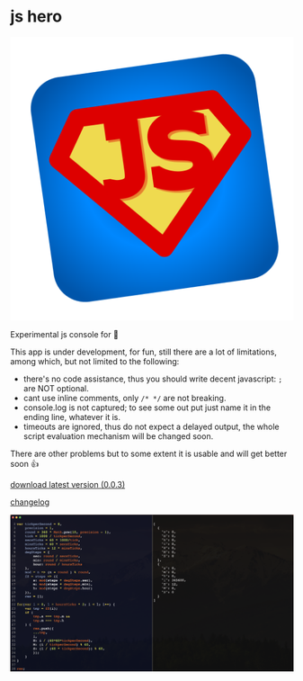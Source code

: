 # js hero
![jshero](https://raw.githubusercontent.com/fedeghe/jshero-app/master/jsheroIcon.png)

Experimental js console for 

This app is under development, for fun, still there are a lot of limitations, among which, but not limited to the following:
- there's no code assistance, thus you should write decent javascript:  `;` are NOT optional.
- cant use inline comments, only `/* */` are not breaking.
- console.log is not captured; to see some out put  just name it in the ending line, whatever it is.
- timeouts are ignored, thus do not expect a delayed output, the whole script evaluation mechanism will be changed soon.

There are other problems but to some extent it is usable and will get better soon 👍


[download latest version (0.0.3)](https://github.com/fedeghe/jshero-app/blob/master/versionsjshero-0.0.3-x64.dmg)  

[changelog](https://github.com/fedeghe/jshero-app/blob/master/CHANGELOG.md)  


![a screenshot](https://raw.githubusercontent.com/fedeghe/jshero-app/master/jshero.png "jsHero")